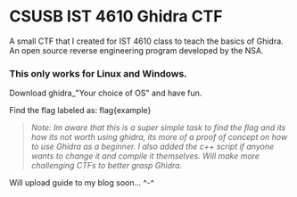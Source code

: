 # CSUSB IST 4610 Ghidra CTF
A small CTF that I created for IST 4610 class to teach the basics of Ghidra. An open source reverse engineering program developed by the NSA.

### This only works for Linux and Windows.

Download ghidra_"Your choice of OS" and have fun.

Find the flag labeled as: flag{example}

>*Note: Im aware that this is a super simple task to find the flag and its how its not worth using ghidra, its more of a proof of concept on how to use Ghidra as a beginner. I also added the c++ script if anyone wants to change it and compile it themselves. Will make more challenging CTFs to better grasp Ghidra.*

Will upload guide to my blog soon... ^-^
